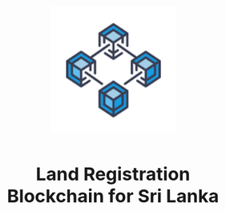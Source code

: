 <!-- ![how to link to images and media](img/logo.png) -->
<div style="text-align:center;">
<img alt="logo" width="250" src="./img/logo.png" />
<p style="margin: 60px 0; font-size: 36px;"><b>Land Registration Blockchain for Sri Lanka</b></p>
</div>